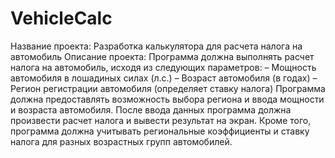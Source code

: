 # VehicleCalc

Название проекта: Разработка калькулятора для расчета налога на
автомобиль
Описание проекта: Программа должна выполнять расчет налога на
автомобиль, исходя из следующих параметров:
– Мощность автомобиля в лошадиных силах (л.с.)
– Возраст автомобиля (в годах)
– Регион регистрации автомобиля (определяет ставку налога)
Программа должна предоставлять возможность выбора региона и
ввода мощности и возраста автомобиля.
После ввода данных программа должна произвести расчет налога и
вывести результат на экран.
Кроме того, программа должна учитывать региональные коэффициенты и
ставку налога для разных возрастных групп автомобилей.